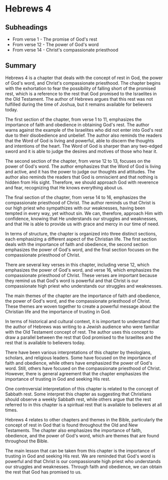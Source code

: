 # Hebrews 4

## Subheadings

* From verse 1 - The promise of God's rest
* From verse 12 - The power of God's word
* From verse 14 - Christ's compassionate priesthood

## Summary

Hebrews 4 is a chapter that deals with the concept of rest in God, the power of God's word, and Christ's compassionate priesthood. The chapter begins with the exhortation to fear the possibility of falling short of the promised rest, which is a reference to the rest that God promised to the Israelites in the Old Testament. The author of Hebrews argues that this rest was not fulfilled during the time of Joshua, but it remains available for believers today.

The first section of the chapter, from verse 1 to 11, emphasizes the importance of faith and obedience in obtaining God's rest. The author warns against the example of the Israelites who did not enter into God's rest due to their disobedience and unbelief. The author also reminds the readers that the Word of God is living and powerful, able to discern the thoughts and intentions of the heart. The Word of God is sharper than any two-edged sword and it is able to judge the desires and motives of those who hear it.

The second section of the chapter, from verse 12 to 13, focuses on the power of God's word. The author emphasizes that the Word of God is living and active, and it has the power to judge our thoughts and attitudes. The author also reminds the readers that God is omniscient and that nothing is hidden from His sight. Therefore, we should approach God with reverence and fear, recognizing that He knows everything about us.

The final section of the chapter, from verse 14 to 16, emphasizes the compassionate priesthood of Christ. The author reminds us that Christ is our high priest who sympathizes with our weaknesses, having been tempted in every way, yet without sin. We can, therefore, approach Him with confidence, knowing that He understands our struggles and weaknesses, and that He is able to provide us with grace and mercy in our time of need.

In terms of structure, the chapter is organized into three distinct sections, each emphasizing a different aspect of the Christian life. The first section deals with the importance of faith and obedience, the second section emphasizes the power of God's word, and the final section focuses on the compassionate priesthood of Christ.

There are several key verses in this chapter, including verse 12, which emphasizes the power of God's word, and verse 16, which emphasizes the compassionate priesthood of Christ. These verses are important because they remind us that God's word is powerful and that Christ is our compassionate high priest who understands our struggles and weaknesses.

The main themes of the chapter are the importance of faith and obedience, the power of God's word, and the compassionate priesthood of Christ. These themes are woven together to create a powerful message about the Christian life and the importance of trusting in God.

In terms of historical and cultural context, it is important to understand that the author of Hebrews was writing to a Jewish audience who were familiar with the Old Testament concept of rest. The author uses this concept to draw a parallel between the rest that God promised to the Israelites and the rest that is available to believers today.

There have been various interpretations of this chapter by theologians, scholars, and religious leaders. Some have focused on the importance of faith and obedience, while others have emphasized the power of God's word. Still, others have focused on the compassionate priesthood of Christ. However, there is general agreement that the chapter emphasizes the importance of trusting in God and seeking His rest.

One controversial interpretation of this chapter is related to the concept of Sabbath rest. Some interpret this chapter as suggesting that Christians should observe a weekly Sabbath rest, while others argue that the rest referred to in this chapter is a spiritual rest that is available to believers at all times.

Hebrews 4 relates to other chapters and themes in the Bible, particularly the concept of rest in God that is found throughout the Old and New Testaments. The chapter also emphasizes the importance of faith, obedience, and the power of God's word, which are themes that are found throughout the Bible.

The main lesson that can be taken from this chapter is the importance of trusting in God and seeking His rest. We are reminded that God's word is powerful and that Christ is our compassionate high priest who understands our struggles and weaknesses. Through faith and obedience, we can obtain the rest that God has promised to us.